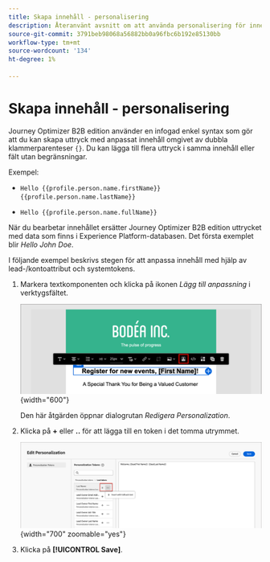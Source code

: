 ```yaml
---
title: Skapa innehåll - personalisering
description: Återanvänt avsnitt om att använda personalisering för innehållsutveckling
source-git-commit: 3791beb98068a56882bb0a96fbc6b192e85130bb
workflow-type: tm+mt
source-wordcount: '134'
ht-degree: 1%

---
```


# Skapa innehåll - personalisering

Journey Optimizer B2B edition använder en infogad enkel syntax som gör att du kan skapa uttryck med anpassat innehåll omgivet av dubbla klammerparenteser `{}`. Du kan lägga till flera uttryck i samma innehåll eller fält utan begränsningar.

Exempel:

* `Hello {{profile.person.name.firstName}} {{profile.person.name.lastName}}`

* `Hello {{profile.person.name.fullName}}`

När du bearbetar innehållet ersätter Journey Optimizer B2B edition uttrycket med data som finns i Experience Platform-databasen. Det första exemplet blir _Hello John Doe_.

I följande exempel beskrivs stegen för att anpassa innehåll med hjälp av lead-/kontoattribut och systemtokens.

1. Markera textkomponenten och klicka på ikonen _Lägg till anpassning_ i verktygsfältet.

   ![Klicka på ikonen Anpassa &#x200B;](../assets/content-design-shared/visual-designer-personalize-icon.png){width="600"}

   Den här åtgärden öppnar dialogrutan _Redigera Personalization_.

1. Klicka på **+** eller **..** för att lägga till en token i det tomma utrymmet.

   ![Skapa personlig text med hjälp av variabler](../assets/content-design-shared/visual-designer-personalize-dialog.png){width="700" zoomable="yes"}

1. Klicka på **[!UICONTROL Save]**.
